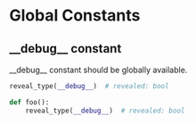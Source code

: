 # Global Constants

## \_\_debug\_\_ constant

\_\_debug\_\_ constant should be globally available.

```py
reveal_type(__debug__)  # revealed: bool

def foo():
    reveal_type(__debug__)  # revealed: bool
```
